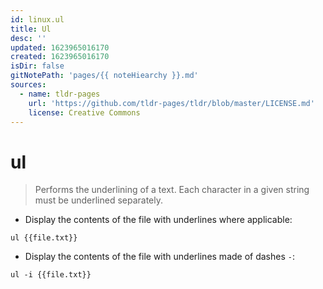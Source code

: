 ```yaml
---
id: linux.ul
title: Ul
desc: ''
updated: 1623965016170
created: 1623965016170
isDir: false
gitNotePath: 'pages/{{ noteHiearchy }}.md'
sources:
  - name: tldr-pages
    url: 'https://github.com/tldr-pages/tldr/blob/master/LICENSE.md'
    license: Creative Commons
---
```

# ul

> Performs the underlining of a text.
> Each character in a given string must be underlined separately.

- Display the contents of the file with underlines where applicable:

`ul {{file.txt}}`

- Display the contents of the file with underlines made of dashes `-`:

`ul -i {{file.txt}}`

